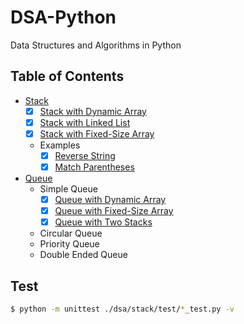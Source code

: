 # DSA-Python

Data Structures and Algorithms in Python

## Table of Contents

- [Stack](./dsa/stack/)
  - [x] [Stack with Dynamic Array](./dsa/stack/stack_with_dynamic_array.py)
  - [x] [Stack with Linked List](./dsa/stack/stack_with_linked_list.py)
  - [x] [Stack with Fixed-Size Array](./dsa/stack/stack_with_fixed_size_array.py)
  - Examples
    - [x] [Reverse String](./dsa/stack/examples/reverse_string.py)
    - [x] [Match Parentheses](./dsa/stack/examples/match_parentheses.py)
- [Queue](./dsa/queue/)
  - Simple Queue
    - [x] [Queue with Dynamic Array](./dsa/queue/queue_with_dynamic_array.py.py)
    - [x] [Queue with Fixed-Size Array](./dsa/queue/queue_with_fixed_size_array.py)
    - [x] [Queue with Two Stacks](./dsa/queue/queue_with_two_stacks.py)
  - Circular Queue
  - Priority Queue
  - Double Ended Queue

## Test

```bash
$ python -m unittest ./dsa/stack/test/*_test.py -v
```